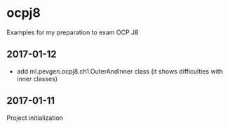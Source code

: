 # ocpj8
Examples for my preparation to exam OCP J8

## 2017-01-12
  - add ml.pevgen.ocpj8.ch1.OuterAndInner class (it shows difficulties with inner classes)
  
## 2017-01-11
Project initialization

